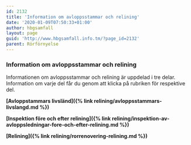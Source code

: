 ```yaml
---
id: 2132
title: 'Information om avloppsstammar och relining'
date: '2020-01-09T07:50:33+01:00'
author: hbgsamfall
layout: page
guid: 'http://www.hbgsamfall.info.tm/?page_id=2132'
parent: Rörförnyelse
---
```


### **Information om avloppsstammar och relining**  

Informationen om avloppsstammar och relining är uppdelad i tre delar. Information om varje del får du genom att klicka på rubriken för respektive del. 

**[Avloppstammars livsländ]({% link relining/avloppsstammars-livslangd.md %})** 

**[Inspektion före och efter relining]({% link relining/inspektion-av-avloppsledningar-fore-och-efter-relining.md %})** 

**[Relining]({% link relining/rorrenovering-relining.md %})**
